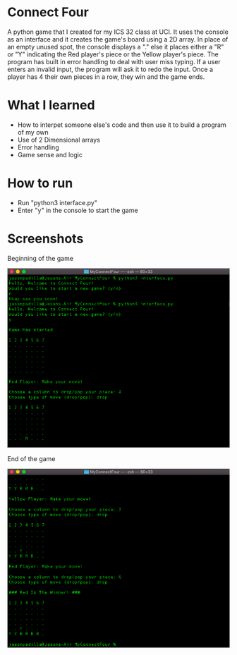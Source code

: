 # Connect Four
A python game that I created for my ICS 32 class at UCI. It uses the console as an interface and it creates the game's board using a 2D array. In place of an empty unused spot, the console displays a "." else it places either a "R" or "Y" indicating the Red player's piece or the Yellow player's piece. The program has built in error handling to deal with user miss typing. If a user enters an invalid input, the program will ask it to redo the input. Once a player has 4 their own pieces in a row, they win and the game ends.
  
# What I learned
  * How to interpet someone else's code and then use it to build a program of my own
  * Use of 2 Dimensional arrays
  * Error handling
  * Game sense and logic

# How to run
  * Run "python3 interface.py"
  * Enter "y" in the console to start the game

# Screenshots
Beginning of the game

![](images/screenshot-1.png)

End of the game

![](images/screenshot-2.png)
